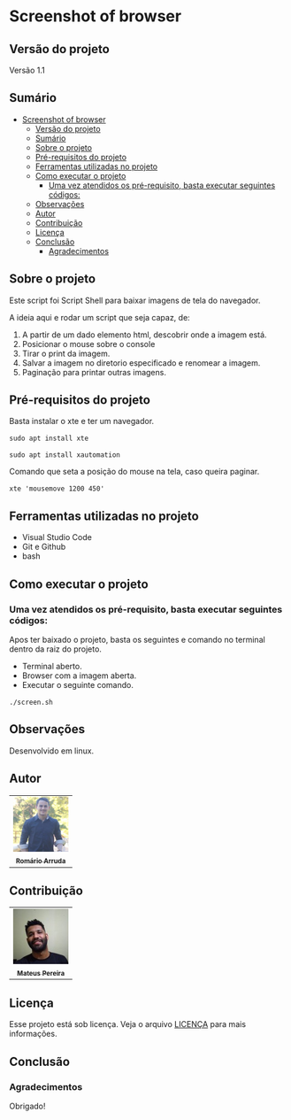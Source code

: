 # Screenshot of browser 

## Versão do projeto

Versão 1.1

## Sumário

- [Screenshot of browser](#screenshot-of-browser)
  - [Versão do projeto](#versão-do-projeto)
  - [Sumário](#sumário)
  - [Sobre o projeto](#sobre-o-projeto)
  - [Pré-requisitos do projeto](#pré-requisitos-do-projeto)
  - [Ferramentas utilizadas no projeto](#ferramentas-utilizadas-no-projeto)
  - [Como executar o projeto](#como-executar-o-projeto)
    - [Uma vez atendidos os pré-requisito, basta executar seguintes códigos:](#uma-vez-atendidos-os-pré-requisito-basta-executar-seguintes-códigos)
  - [Observações](#observações)
  - [Autor](#autor)
  - [Contribuição](#contribuição)
  - [Licença](#licença)
  - [Conclusão](#conclusão)
    - [Agradecimentos](#agradecimentos)

## Sobre o projeto

Este script foi Script Shell para baixar imagens de tela do navegador.

A ideia aqui e rodar um script que seja capaz, de:

1. A partir de um dado elemento html, descobrir onde a imagem está.
2. Posicionar o mouse sobre o console
3. Tirar o print da imagem.
4. Salvar a imagem no diretorio especificado e renomear a imagem.
5. Paginação para printar outras imagens.

## Pré-requisitos do projeto

Basta instalar o xte e ter um navegador.

```
sudo apt install xte
```
```
sudo apt install xautomation
```

Comando que seta a posição do mouse na tela, caso queira paginar.

```
xte 'mousemove 1200 450'
```

## Ferramentas utilizadas no projeto

- Visual Studio Code
- Git e Github
- bash

## Como executar o projeto

### Uma vez atendidos os pré-requisito, basta executar seguintes códigos:

Apos ter baixado o projeto, basta os seguintes e comando no terminal dentro da raiz do projeto.

- Terminal aberto.
- Browser com a imagem aberta.
- Executar o seguinte comando.
  
```
./screen.sh
```

## Observações

Desenvolvido em linux.

## Autor

<table>
  <tr>
    <td align="center">
      <a href="https://github.com/romarioarruda/screenshot-navegador">
        <img src="img/romario-arruda.jpeg" width="100px;" alt=""/><br>
        <sub>
          <b>Romário Arruda</b>
        </sub>
      </a>
    </td>
  </tr>  
</table>

## Contribuição

<table>
  <tr>
    <td align="center">
      <a href="https://www.linkedin.com/in/mateus-pereira-971946197/">
        <img src="img/mateus-pereira.jpeg" width="100px;" alt=""/><br>
        <sub>
          <b>Mateus Pereira</b>
        </sub>
      </a>
    </td>
  </tr>  
</table>

## Licença

Esse projeto está sob licença. Veja o arquivo [LICENÇA](LICENSE.md) para mais informações.

## Conclusão

### Agradecimentos

Obrigado!